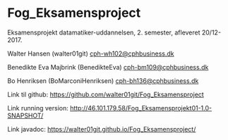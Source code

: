 # Fog_Eksamensproject
Eksamensprojekt datamatiker-uddannelsen, 2. semester, afleveret 20/12-2017.

Walter Hansen (walter01git)
cph-wh102@cphbusiness.dk

Benedikte Eva Majbrink (BenedikteEva)
cph-bm109@cphbusiness.dk

Bo Henriksen (BoMarconiHenriksen)
cph-bh136@cphbusiness.dk

Link til github:  https://github.com/walter01git/Fog_Eksamensproject

Link running version: http://46.101.179.58/Fog_Eksamensprojekt01-1.0-SNAPSHOT/

Link javadoc: https://walter01git.github.io/Fog_Eksamensproject/

